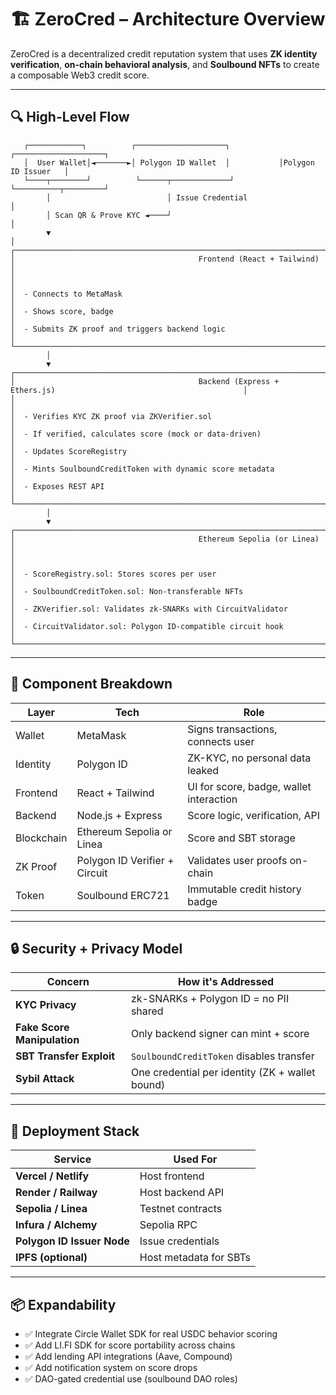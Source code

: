 # 🏗️ ZeroCred – Architecture Overview

ZeroCred is a decentralized credit reputation system that uses **ZK identity verification**, **on-chain behavioral analysis**, and **Soulbound NFTs** to create a composable Web3 credit score.

---

## 🔍 High-Level Flow

```
   ┌────────────┐          ┌────────────────────┐           ┌────────────────────┐
   │  User Wallet│◄───────►│ Polygon ID Wallet  │           │Polygon ID Issuer   │
   └────┬────────┘          └──────┬─────────────┘           └──────────┬─────────┘
        │                          │ Issue Credential                       │
        │ Scan QR & Prove KYC ◄────┘                                       │
        ▼                                                                  │
┌─────────────────────────────────────────────────────────────────────────▼────────────────────┐
│                                         Frontend (React + Tailwind)                                             │
│                                                                                                                 │
│  - Connects to MetaMask                                                                                         │
│  - Shows score, badge                                                                                           │
│  - Submits ZK proof and triggers backend logic                                                                  │
└──────────────────────────────────────────────────────────────────────────────────────────────────────────────┘
        │
        ▼
┌──────────────────────────────────────────────────────────────────────────────────────────────────────────────┐
│                                         Backend (Express + Ethers.js)                                          │
│                                                                                                                 │
│  - Verifies KYC ZK proof via ZKVerifier.sol                                                                     │
│  - If verified, calculates score (mock or data-driven)                                                          │
│  - Updates ScoreRegistry                                                                                       │
│  - Mints SoulboundCreditToken with dynamic score metadata                                                      │
│  - Exposes REST API                                                                                             │
└──────────────────────────────────────────────────────────────────────────────────────────────────────────────┘
        │
        ▼
┌──────────────────────────────────────────────────────────────────────────────────────────────────────────────┐
│                                         Ethereum Sepolia (or Linea)                                            │
│                                                                                                                 │
│  - ScoreRegistry.sol: Stores scores per user                                                                    │
│  - SoulboundCreditToken.sol: Non-transferable NFTs                                                              │
│  - ZKVerifier.sol: Validates zk-SNARKs with CircuitValidator                                                    │
│  - CircuitValidator.sol: Polygon ID-compatible circuit hook                                                     │
└──────────────────────────────────────────────────────────────────────────────────────────────────────────────┘

```

---

## 🔗 Component Breakdown

| Layer      | Tech                          | Role                                    |
| ---------- | ----------------------------- | --------------------------------------- |
| Wallet     | MetaMask                      | Signs transactions, connects user       |
| Identity   | Polygon ID                    | ZK-KYC, no personal data leaked         |
| Frontend   | React + Tailwind              | UI for score, badge, wallet interaction |
| Backend    | Node.js + Express             | Score logic, verification, API          |
| Blockchain | Ethereum Sepolia or Linea     | Score and SBT storage                   |
| ZK Proof   | Polygon ID Verifier + Circuit | Validates user proofs on-chain          |
| Token      | Soulbound ERC721              | Immutable credit history badge          |

---

## 🔒 Security + Privacy Model

| Concern                     | How it's Addressed                              |
| --------------------------- | ----------------------------------------------- |
| **KYC Privacy**             | zk-SNARKs + Polygon ID = no PII shared          |
| **Fake Score Manipulation** | Only backend signer can mint + score            |
| **SBT Transfer Exploit**    | `SoulboundCreditToken` disables transfer        |
| **Sybil Attack**            | One credential per identity (ZK + wallet bound) |

---

## 🚀 Deployment Stack

| Service                    | Used For               |
| -------------------------- | ---------------------- |
| **Vercel / Netlify**       | Host frontend          |
| **Render / Railway**       | Host backend API       |
| **Sepolia / Linea**        | Testnet contracts      |
| **Infura / Alchemy**       | Sepolia RPC            |
| **Polygon ID Issuer Node** | Issue credentials      |
| **IPFS (optional)**        | Host metadata for SBTs |

---

## 📦 Expandability

* ✅ Integrate Circle Wallet SDK for real USDC behavior scoring
* ✅ Add LI.FI SDK for score portability across chains
* ✅ Add lending API integrations (Aave, Compound)
* ✅ Add notification system on score drops
* ✅ DAO-gated credential use (soulbound DAO roles)